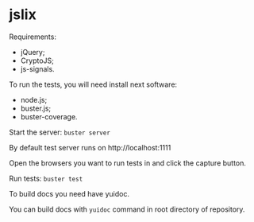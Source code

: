 jslix
=====

Requirements:
- jQuery;
- CryptoJS;
- js-signals.

To run the tests, you will need install next software:
- node.js;
- buster.js;
- buster-coverage.

Start the server:
`buster server`

By default test server runs on http://localhost:1111

Open the browsers you want to run tests in and click the capture button.

Run tests:
`buster test`

To build docs you need have yuidoc.

You can build docs with `yuidoc` command in root directory of repository.
